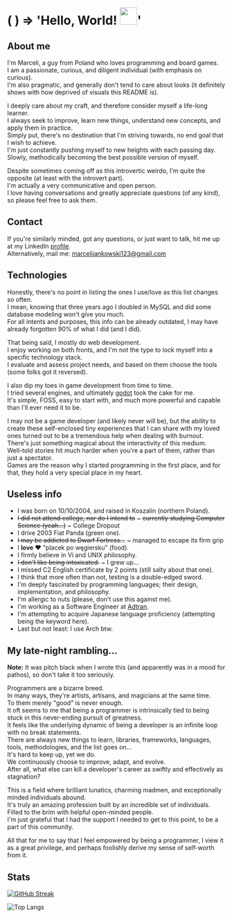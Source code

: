 # ( ) => 'Hello, World! <img src="https://media.giphy.com/media/hvRJCLFzcasrR4ia7z/giphy.gif" width="40">'

## About me

I'm Marceli, a guy from Poland who loves programming and board games. <br>
I am a passionate, curious, and diligent individual (with emphasis on curious). <br>
I'm also pragmatic, and generally don't tend to care about looks (it definitely shows with how deprived of visuals this README is).

I deeply care about my craft, and therefore consider myself a life-long learner. <br>
I always seek to improve, learn new things, understand new concepts, and apply them in practice. <br>
Simply put, there's no destination that I'm striving towards, no end goal that I wish to achieve. <br>
I'm just constantly pushing myself to new heights with each passing day. <br>
Slowly, methodically becoming the best possible version of myself.

Despite sometimes coming off as this introvertic weirdo, I'm quite the opposite (at least with the introvert part). <br>
I'm actually a very communicative and open person. <br>
I love having conversations and greatly appreciate questions (of any kind), so please feel free to ask them.

## Contact

If you're similarly minded, got any questions, or just want to talk, hit me up at my LinkedIn [profile](https://linkedin.com/in/marceli-jankowski). <br>
Alternatively, mail me: marcelijankowski123@gmail.com

## Technologies

Honestly, there's no point in listing the ones I use/love as this list changes so often. <br>
I mean, knowing that three years ago I doubled in MySQL and did some database modeling won't give you much. <br>
For all intents and purposes, this info can be already outdated, I may have already forgotten 90% of what I did (and I did).

That being said, I mostly do web development. <br>
I enjoy working on both fronts, and I'm not the type to lock myself into a specific technology stack. <br>
I evaluate and assess project needs, and based on them choose the tools (some folks got it reversed).

I also dip my toes in game development from time to time. <br>
I tried several engines, and ultimately [godot](https://godotengine.org) took the cake for me. <br>
It's simple, FOSS, easy to start with, and much more powerful and capable than I'll ever need it to be.

I may not be a game developer (and likely never will be), but the ability to create these self-enclosed tiny experiences that I can share with my loved ones turned out to be a tremendous help when dealing with burnout. <br>
There's just something magical about the interactivity of this medium. <br>
Well-told stories hit much harder when you're a part of them, rather than just a spectator. <br>
Games are the reason why I started programming in the first place, and for that, they hold a very special place in my heart.

## Useless info

- I was born on 10/10/2004, and raised in Koszalin (northern Poland).
- ~~I did not attend college, nor do I intend to~~ ~ ~~currently studying Computer Science (yeah...)~~ ~ College Dropout
- I drive 2003 Fiat Panda (green one).
- ~~I may be addicted to Dwarf Fortress...~~ ~ managed to escape its firm grip
- I **love** :heart: "placek po węgiersku" (food).
- I firmly believe in Vi and UNIX philosophy.
- ~~I don't like being intoxicated.~~ ~ I grew up...
- I missed C2 English certificate by 2 points (still salty about that one).
- I think that more often than not, testing is a double-edged sword.
- I'm deeply fascinated by programming languages; their design, implementation, and philosophy.
- I'm allergic to nuts (please, don't use this against me).
- I'm working as a Software Engineer at [Adtran](https://www.adtran.com).
- I'm attempting to acquire Japanese language proficiency (attempting being the keyword here).
- Last but not least: I use Arch btw.

## My late-night rambling...

**Note:** It was pitch black when I wrote this (and apparently was in a mood for pathos), so don't take it too seriously.

Programmers are a bizarre breed. <br>
In many ways, they're artists, artisans, and magicians at the same time. <br>
To them merely "good" is never enough. <br>
It oft seems to me that being a programmer is intrinsically tied to being stuck in this never-ending pursuit of greatness. <br>
It feels like the underlying dynamic of being a developer is an infinite loop with no break statements. <br>
There are always new things to learn, libraries, frameworks, languages, tools, methodologies, and the list goes on... <br>
It's hard to keep up, yet we do. <br>
We continuously choose to improve, adapt, and evolve. <br>
After all, what else can kill a developer's career as swiftly and effectively as stagnation?

This is a field where brilliant lunatics, charming madmen, and exceptionally minded individuals abound. <br>
It's truly an amazing profession built by an incredible set of individuals. <br>
Filled to the brim with helpful open-minded people. <br>
I'm just grateful that I had the support I needed to get to this point, to be a part of this community.

All that for me to say that I feel empowered by being a programmer, I view it as a great privilege, and perhaps foolishly derive my sense of self-worth from it.

## Stats

[![GitHub Streak](http://github-readme-streak-stats.herokuapp.com?user=MarceliJankowski&theme=holi-theme&date_format=M%20j%5B%2C%20Y%5D)](https://git.io/streak-stats)

![Top Langs](https://github-readme-stats.vercel.app/api/top-langs/?username=MarceliJankowski&layout=compact&theme=holi)
